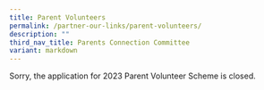 ```yaml
---
title: Parent Volunteers
permalink: /partner-our-links/parent-volunteers/
description: ""
third_nav_title: Parents Connection Committee
variant: markdown
---
```

Sorry, the application for 2023 Parent Volunteer Scheme is closed.